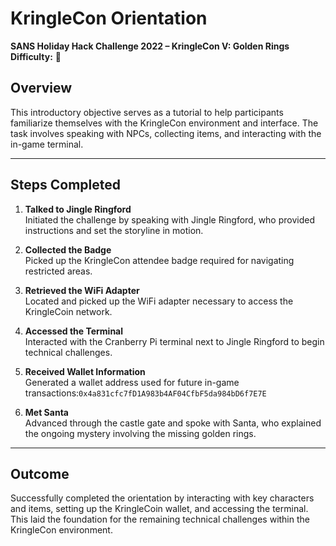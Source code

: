 # KringleCon Orientation  
**SANS Holiday Hack Challenge 2022 – KringleCon V: Golden Rings**  
**Difficulty:** 🎄

## Overview  
This introductory objective serves as a tutorial to help participants familiarize themselves with the KringleCon environment and interface. The task involves speaking with NPCs, collecting items, and interacting with the in-game terminal.

---

## Steps Completed

1. **Talked to Jingle Ringford**  
   Initiated the challenge by speaking with Jingle Ringford, who provided instructions and set the storyline in motion.  
   

2. **Collected the Badge**  
   Picked up the KringleCon attendee badge required for navigating restricted areas.  
   
3. **Retrieved the WiFi Adapter**  
   Located and picked up the WiFi adapter necessary to access the KringleCoin network.

4. **Accessed the Terminal**  
   Interacted with the Cranberry Pi terminal next to Jingle Ringford to begin technical challenges.  
   

5. **Received Wallet Information**  
   Generated a wallet address used for future in-game transactions:`0x4a831cfc7fD1A983b4AF04CfbF5da984bD6f7E7E`

   
6. **Met Santa**  
Advanced through the castle gate and spoke with Santa, who explained the ongoing mystery involving the missing golden rings.  


---

## Outcome  
Successfully completed the orientation by interacting with key characters and items, setting up the KringleCoin wallet, and accessing the terminal. This laid the foundation for the remaining technical challenges within the KringleCon environment.

